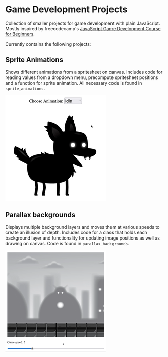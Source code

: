 # Game Development Projects

Collection of smaller projects for game development with plain JavaScript. Mostly inspired by freecodecamp's [JavaScript Game Development Course for Beginners](https://www.youtube.com/watch?v=GFO_txvwK_c).

Currently contains the following projects:

## Sprite Animations 

Shows different animations from a spritesheet on canvas. Includes code for reading values from a dropdown menu, precompute spritesheet positions and a function for sprite animation. All necessary code is found in `sprite_animations`. 

![](img/sprite.gif)

## Parallax backgrounds

Displays multiple background layers and moves them at various speeds to create an illusion of depth. Includes code for a class that holds each background layer and functionality for updating image positions as well as drawing on canvas. Code is found in `parallax_backgrounds`. 

![](img/parallax.gif)
